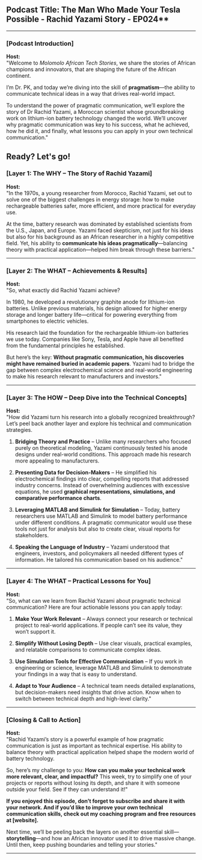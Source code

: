 ## Podcast Title: The Man Who Made Your Tesla Possible - Rachid Yazami Story - EP024**  

---

### **[Podcast Introduction]**

**Host:**  
"Welcome to *Molomolo African Tech Stories*, we share the stories of African champions and innovators, that are shaping the future of the African continent. 

I’m Dr. PK, and today we’re diving into the skill of **pragmatism**—the ability to communicate technical ideas in a way that drives real-world impact.

To understand the power of pragmatic communication, we’ll explore the story of Dr Rachid Yazami, a Moroccan scientist whose groundbreaking work on lithium-ion battery technology changed the world. We’ll uncover why pragmatic communication was key to his success, what he achieved, how he did it, and finally, what lessons you can apply in your own technical communication."

Ready? Let's go!
---

### **[Layer 1: The WHY – The Story of Rachid Yazami]**

**Host:**  
"In the 1970s, a young researcher from Morocco, Rachid Yazami, set out to solve one of the biggest challenges in energy storage: how to make rechargeable batteries safer, more efficient, and more practical for everyday use.

At the time, battery research was dominated by established scientists from the U.S., Japan, and Europe. Yazami faced skepticism, not just for his ideas but also for his background as an African researcher in a highly competitive field. Yet, his ability to **communicate his ideas pragmatically**—balancing theory with practical application—helped him break through these barriers."

---

### **[Layer 2: The WHAT – Achievements & Results]**

**Host:**  
"So, what exactly did Rachid Yazami achieve?

In 1980, he developed a revolutionary graphite anode for lithium-ion batteries. Unlike previous materials, his design allowed for higher energy storage and longer battery life—critical for powering everything from smartphones to electric vehicles.

His research laid the foundation for the rechargeable lithium-ion batteries we use today. Companies like Sony, Tesla, and Apple have all benefited from the fundamental principles he established.

But here’s the key: **Without pragmatic communication, his discoveries might have remained buried in academic papers**. Yazami had to bridge the gap between complex electrochemical science and real-world engineering to make his research relevant to manufacturers and investors."

---

### **[Layer 3: The HOW – Deep Dive into the Technical Concepts]**

**Host:**  
"How did Yazami turn his research into a globally recognized breakthrough? Let’s peel back another layer and explore his technical and communication strategies.

1. **Bridging Theory and Practice** – Unlike many researchers who focused purely on theoretical modeling, Yazami continuously tested his anode designs under real-world conditions. This approach made his research more appealing to manufacturers.

2. **Presenting Data for Decision-Makers** – He simplified his electrochemical findings into clear, compelling reports that addressed industry concerns. Instead of overwhelming audiences with excessive equations, he used **graphical representations, simulations, and comparative performance charts**.

3. **Leveraging MATLAB and Simulink for Simulation** – Today, battery researchers use MATLAB and Simulink to model battery performance under different conditions. A pragmatic communicator would use these tools not just for analysis but also to create clear, visual reports for stakeholders.

4. **Speaking the Language of Industry** – Yazami understood that engineers, investors, and policymakers all needed different types of information. He tailored his communication based on his audience."

---

### **[Layer 4: The WHAT – Practical Lessons for You]**

**Host:**  
"So, what can we learn from Rachid Yazami about pragmatic technical communication? Here are four actionable lessons you can apply today:

1. **Make Your Work Relevant** – Always connect your research or technical project to real-world applications. If people can’t see its value, they won’t support it.

2. **Simplify Without Losing Depth** – Use clear visuals, practical examples, and relatable comparisons to communicate complex ideas.

3. **Use Simulation Tools for Effective Communication** – If you work in engineering or science, leverage MATLAB and Simulink to demonstrate your findings in a way that is easy to understand.

4. **Adapt to Your Audience** – A technical team needs detailed explanations, but decision-makers need insights that drive action. Know when to switch between technical depth and high-level clarity."

---

### **[Closing & Call to Action]**

**Host:**  
"Rachid Yazami’s story is a powerful example of how pragmatic communication is just as important as technical expertise. His ability to balance theory with practical application helped shape the modern world of battery technology.

So, here’s my challenge to you: **How can you make your technical work more relevant, clear, and impactful?** This week, try to simplify one of your projects or reports without losing its depth, and share it with someone outside your field. See if they can understand it!"

**If you enjoyed this episode, don’t forget to subscribe and share it with your network. And if you’d like to improve your own technical communication skills, check out my coaching program and free resources at [website].**

Next time, we’ll be peeling back the layers on another essential skill—**storytelling**—and how an African innovator used it to drive massive change. Until then, keep pushing boundaries and telling your stories."

---


